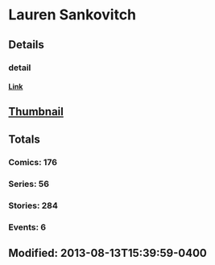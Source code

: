 # Lauren  Sankovitch 
## Details
### detail
#### [Link](http://marvel.com/comics/creators/8924/lauren_sankovitch?utm_campaign=apiRef&utm_source=225578a89fc76f3d20fbffda5d17a88d)
## [Thumbnail](http://i.annihil.us/u/prod/marvel/i/mg/9/b0/4bb5ea8356d94.jpg)
## Totals
### Comics: 176
### Series: 56
### Stories: 284
### Events: 6
## Modified: 2013-08-13T15:39:59-0400